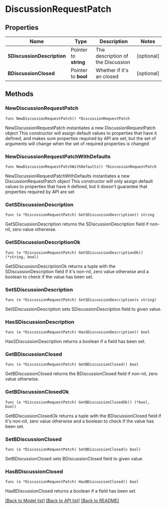 # DiscussionRequestPatch

## Properties

Name | Type | Description | Notes
------------ | ------------- | ------------- | -------------
**SDiscussionDescription** | Pointer to **string** | The description of the Discussion | [optional] 
**BDiscussionClosed** | Pointer to **bool** | Whether if it&#39;s an closed | [optional] 

## Methods

### NewDiscussionRequestPatch

`func NewDiscussionRequestPatch() *DiscussionRequestPatch`

NewDiscussionRequestPatch instantiates a new DiscussionRequestPatch object
This constructor will assign default values to properties that have it defined,
and makes sure properties required by API are set, but the set of arguments
will change when the set of required properties is changed

### NewDiscussionRequestPatchWithDefaults

`func NewDiscussionRequestPatchWithDefaults() *DiscussionRequestPatch`

NewDiscussionRequestPatchWithDefaults instantiates a new DiscussionRequestPatch object
This constructor will only assign default values to properties that have it defined,
but it doesn't guarantee that properties required by API are set

### GetSDiscussionDescription

`func (o *DiscussionRequestPatch) GetSDiscussionDescription() string`

GetSDiscussionDescription returns the SDiscussionDescription field if non-nil, zero value otherwise.

### GetSDiscussionDescriptionOk

`func (o *DiscussionRequestPatch) GetSDiscussionDescriptionOk() (*string, bool)`

GetSDiscussionDescriptionOk returns a tuple with the SDiscussionDescription field if it's non-nil, zero value otherwise
and a boolean to check if the value has been set.

### SetSDiscussionDescription

`func (o *DiscussionRequestPatch) SetSDiscussionDescription(v string)`

SetSDiscussionDescription sets SDiscussionDescription field to given value.

### HasSDiscussionDescription

`func (o *DiscussionRequestPatch) HasSDiscussionDescription() bool`

HasSDiscussionDescription returns a boolean if a field has been set.

### GetBDiscussionClosed

`func (o *DiscussionRequestPatch) GetBDiscussionClosed() bool`

GetBDiscussionClosed returns the BDiscussionClosed field if non-nil, zero value otherwise.

### GetBDiscussionClosedOk

`func (o *DiscussionRequestPatch) GetBDiscussionClosedOk() (*bool, bool)`

GetBDiscussionClosedOk returns a tuple with the BDiscussionClosed field if it's non-nil, zero value otherwise
and a boolean to check if the value has been set.

### SetBDiscussionClosed

`func (o *DiscussionRequestPatch) SetBDiscussionClosed(v bool)`

SetBDiscussionClosed sets BDiscussionClosed field to given value.

### HasBDiscussionClosed

`func (o *DiscussionRequestPatch) HasBDiscussionClosed() bool`

HasBDiscussionClosed returns a boolean if a field has been set.


[[Back to Model list]](../README.md#documentation-for-models) [[Back to API list]](../README.md#documentation-for-api-endpoints) [[Back to README]](../README.md)



